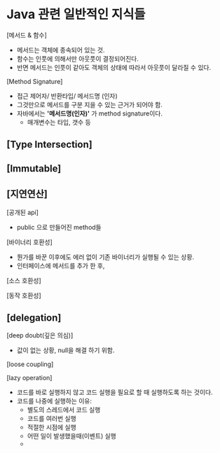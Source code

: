 # Java 관련 일반적인 지식들


[메서드 & 함수]
- 메서드는 객체에 종속되어 있는 것.
- 함수는 인풋에 의해서만 아웃풋이 결정되어진다.
- 반면 메서드는 인풋이 같아도 객체의 상태에 따라서 아웃풋이 달라질 수 있다.

[Method Signature]
- 접근 제어자/ 반환타입/ 메서드명 (인자)
- 그것만으로 메서드를 구분 지을 수 있는 근거가 되어야 함.
- 자바에서는 **'메서드명(인자)'** 가 method signature이다.
  - 매개변수는 타입, 갯수 등


[Type Intersection]
-

[Immutable]
-


[지연연산]
-


[공개된 api]
- public 으로 만들어진 method들

[바이너리 호환성]
- 뭔가를 바꾼 이후에도 에러 없이 기존 바이너리가 실행될 수 있는 상황.
- 인터페이스에 메서드를 추가 한 후,

[소스 호환성]

[동작 호환성]


[delegation]
-


[deep doubt(깊은 의심)]
- 값이 없는 상황, null을 해결 하기 위함.



[loose coupling]


[lazy operation]
- 코드를 바로 실행하지 않고 코드 실행을 필요로 할 때 실행하도록 하는 것이다.
- 코드를 나중에 실행하는 이유:
  - 별도의 스레드에서 코드 실행
  - 코드를 여러번 실행
  - 적절한 시점에 실행
  - 어떤 일이 발생했을때(이벤트) 실행
  - 

